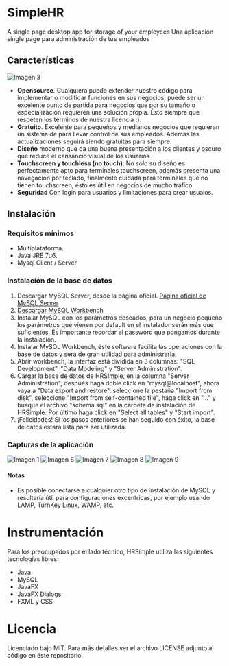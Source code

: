 SimpleHR
===============

A single page desktop app for storage of your employees
Una aplicación single page para administración de tus empleados

## Características
![Imagen 3](/images/HR_3.png)
- __Opensource__. Cualquiera puede extender nuestro código para implementar o modificar funciones en sus negocios, puede ser un excelente punto de partida para negocios que por su tamaño o especialización requieren una solución propia. Ésto siempre que respeten los términos de nuestra licencia :).
- __Gratuito__. Excelente para pequeños y medianos negocios que requieran un sistema de para llevar control de sus empleados. Además las actualizaciones seguirá siendo gratuitas para siempre.
- __Diseño__ moderno que da una buena presentación a los clientes y oscuro que reduce el cansancio visual de los usuarios
- __Touchscreen y touchless (no touch)__: No solo su diseño es perfectamente apto para terminales touchscreen, además presenta una navegación por teclado, finalmente cuidada para terminales que no tienen touchscreen, ésto es útil en negocios de mucho tráfico.
- __Seguridad__ Con login para usuarios y limitaciones para crear usuaios.



## Instalación
### Requisitos mínimos
- Multiplataforma.
- Java JRE 7u6.
- Mysql Client / Server

### Instalación de la base de datos
1. Descargar MySQL Server, desde la página oficial. [Página oficial de MySQL Server](http://dev.mysql.com/downloads/mysql/)
2. [Descargar MySQL Workbench](http://dev.mysql.com/downloads/tools/workbench/)
3. Instalar MySQL con los parámetros deseados, para un negocio pequeño los parámetros que vienen por default en el instalador serán más que suficientes. Es importante recordar el password que pongamos durante la instalación.
4. Instalar MySQL Workbench, éste software facilita las operaciones con la base de datos y será de gran utilidad para administrarla.
5. Abrir workbench, la interfaz está dividida en 3 columnas: "SQL Development", "Data Modeling" y "Server Administration".
6. Cargar la base de datos de HRSImple, en la columna "Server Administration", después haga doble click en "mysql@localhost", ahora vaya a "Data export and restore", seleccione la pestaña "Import from disk", seleccione "Import from self-contained file", haga click en "..." y busque el archivo "schema.sql" en la carpeta de instalación de HRSimple. Por último haga click en "Select all tables" y "Start import".
7. ¡Felicidades! Si los pasos anteriores se han seguido con éxito, la base de datos estará lista para ser utilizada.

### Capturas de la aplicación
![Imagen 1](/images/HR_1.png)
![Imagen 6](/images/HR_6.png)
![Imagen 7](/images/HR_7.png)
![Imagen 8](/images/HR_8.png)
![Imagen 9](/images/HR_9.png)



#### Notas
- Es posible conectarse a cualquier otro tipo de instalación de MySQL y resultaría útil para configuraciones excentricas, por ejemplo usando LAMP, TurnKey Linux, WAMP, etc.



Instrumentación
===============
Para los preocupados por el lado técnico, HRSimple utiliza las siguientes tecnologías libres:
- Java
- MySQL
- JavaFX 
- JavaFX Dialogs 
- FXML y CSS


Licencia
========

Licenciado bajo MIT. Para más detalles ver el archivo LICENSE adjunto al código en éste repositorio.

